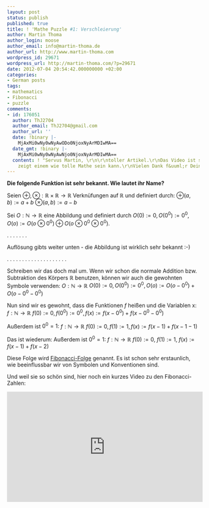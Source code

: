 ```yaml
---
layout: post
status: publish
published: true
title: ! 'Mathe Puzzle #1: Verschleierung'
author: Martin Thoma
author_login: moose
author_email: info@martin-thoma.de
author_url: http://www.martin-thoma.com
wordpress_id: 29671
wordpress_url: http://martin-thoma.com/?p=29671
date: 2012-07-04 20:54:42.000000000 +02:00
categories:
- German posts
tags:
- mathematics
- Fibonacci
- puzzle
comments:
- id: 176051
  author: ThJ2704
  author_email: ThJ2704@gmail.com
  author_url: ''
  date: !binary |-
    MjAxMi0wNy0wNyAwODo0NjoxNyArMDIwMA==
  date_gmt: !binary |-
    MjAxMi0wNy0wNyAwNjo0NjoxNyArMDIwMA==
  content: ! "Servus Martin, \r\n\r\ntoller Artikel.\r\nDas Video ist spitze.\r\nEs
    zeigt einem wie tolle Mathe sein kann.\r\nVielen Dank f&uuml;r Deinen Artikel."
---
```

<strong>Die folgende Funktion ist sehr bekannt. Wie lautet ihr Name?</strong>

Seien $\oplus, \otimes: \mathbb{R} \times \mathbb{R} \rightarrow \mathbb{R}$ Verkn&uuml;fungen auf $\mathbb{R}$ und definiert durch:
$\oplus(a, b) := a + b$
$\otimes(a, b) := a - b$

Sei $O:\mathbb{N} \rightarrow \mathbb{R}$ eine Abbildung und definiert durch 
$O(0) := 0, O(0^0) := 0^0, O(o) := O(o \otimes 0^0) \oplus O(o \otimes 0^0 \otimes 0^0)$.

.
.
.
.
.
.
.

Aufl&ouml;sung gibts weiter unten - die Abbildung ist wirklich sehr bekannt :-)

.
.
.
.
.
.
.
.
.
.
.
.
.
.
.
.
.
.
.
.

Schreiben wir das doch mal um. Wenn wir schon die normale Addition bzw. Subtraktion des K&ouml;rpers $\mathbb{R}$ benutzen, k&ouml;nnen wir auch die gewohnten Symbole verwenden:
$O:\mathbb{N} \rightarrow \mathbb{R}$
$O(0) := 0, O(0^0) := 0^0, O(o) := O(o - 0^0) + O(o - 0^0 - 0^0)$

Nun sind wir es gewohnt, dass die Funktionen $f$ hei&szlig;en und die Variablen x:
$f:\mathbb{N} \rightarrow \mathbb{R}$
$f(0) := 0, f(0^0) := 0^0, f(x) := f(x - 0^0) + f(x - 0^0 - 0^0)$

Au&szlig;erdem ist $0^0 = 1$:
$f:\mathbb{N} \rightarrow \mathbb{R}$
$f(0) := 0, f(1) := 1, f(x) := f(x - 1) + f(x - 1 - 1)$

Das ist wiederum:
Au&szlig;erdem ist $0^0 = 1$:
$f:\mathbb{N} \rightarrow \mathbb{R}$
$f(0) := 0$, 
$f(1) := 1$, 
$f(x) := f(x - 1) + f(x - 2)$

Diese Folge wird <a href="http://de.wikipedia.org/wiki/Fibonacci-Folge">Fibonacci-Folge</a> genannt. Es ist schon sehr erstaunlich, wie beeinflussbar wir von Symbolen und Konventionen sind.

Und weil sie so sch&ouml;n sind, hier noch ein kurzes Video zu den Fibonacci-Zahlen:
<iframe width="512" height="288" src="http://www.youtube.com/embed/kkGeOWYOFoA" frameborder="0" allowfullscreen></iframe>
